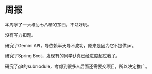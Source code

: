 # 周报

本周学了一大堆乱七八糟的东西，不过好玩。

没有写力扣题。

研究了Gemini API，导依赖半天导不成功，原来是因为它不提供jar。

研究了Spring Boot，发现有的同学认真已经进度超过我了。

研究了git的submodule，考虑到很多人后面还需要交项目，所以决定推广。